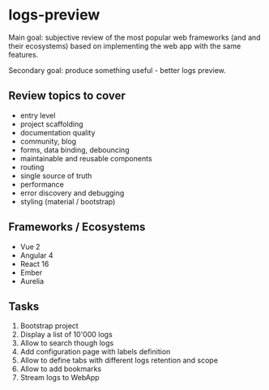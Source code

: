 logs-preview
============

Main goal: subjective review of the most popular web frameworks (and and their ecosystems) based on implementing the web app with the same features.

Secondary goal: produce something useful - better logs preview.

Review topics to cover
----------------------

- entry level
- project scaffolding
- documentation quality
- community, blog
- forms, data binding, debouncing
- maintainable and reusable components
- routing
- single source of truth
- performance
- error discovery and debugging
- styling (material / bootstrap)

Frameworks / Ecosystems
-----------------------

- Vue 2
- Angular 4
- React 16
- Ember
- Aurelia

Tasks
-----

1) Bootstrap project
2) Display a list of 10'000 logs
3) Allow to search though logs
4) Add configuration page with labels definition
5) Allow to define tabs with different logs retention and scope
6) Allow to add bookmarks
7) Stream logs to WebApp
